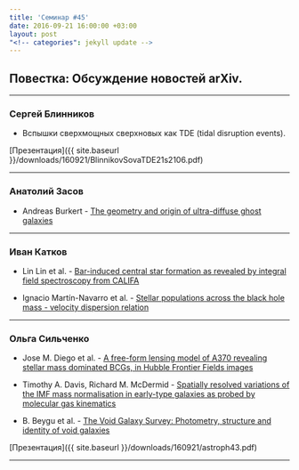 ```yaml
---
title: 'Семинар #45'
date: 2016-09-21 16:00:00 +03:00
layout: post
"<!-- categories": jekyll update -->
---
```


## Повестка: Обсуждение новостей arXiv.

***

### Сергей Блинников

- Вспышки сверхмощных сверхновых как TDE (tidal disruption events). 

[Презентация]({{ site.baseurl  }}/downloads/160921/BlinnikovSovaTDE21s2106.pdf)

***

### Анатолий Засов

- Andreas Burkert - [The geometry and origin of ultra-diffuse ghost galaxies](http://arxiv.org/abs/1609.00052v2)

***

### Иван Катков

- Lin Lin et al. - [Bar-induced central star formation as revealed by integral field spectroscopy from CALIFA](http://arxiv.org/abs/1609.05287)

- Ignacio Martín-Navarro et al. - [Stellar populations across the black hole mass - velocity dispersion relation](http://arxiv.org/abs/1609.05899)

***

### Ольга Сильченко

- Jose M. Diego et al. - [A free-form lensing model of A370 revealing stellar mass dominated BCGs, in Hubble Frontier Fields images](http://arxiv.org/abs/1609.04822)

- Timothy A. Davis, Richard M. McDermid - [Spatially resolved variations of the IMF mass normalisation in early-type galaxies as probed by molecular gas kinematics](http://arxiv.org/abs/1609.03559)

- B. Beygu et al. - [The Void Galaxy Survey: Photometry, structure and identity of void galaxies](http://arxiv.org/abs/1609.04920)

[Презентация]({{ site.baseurl  }}/downloads/160921/astroph43.pdf)

***
